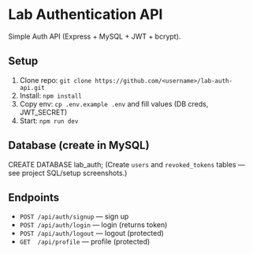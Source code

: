 # Lab Authentication API

Simple Auth API (Express + MySQL + JWT + bcrypt).

## Setup
1. Clone repo: `git clone https://github.com/<username>/lab-auth-api.git`
2. Install: `npm install`
3. Copy env: `cp .env.example .env` and fill values (DB creds, JWT_SECRET)
4. Start: `npm run dev`

## Database (create in MySQL)
CREATE DATABASE lab_auth;
(Create `users` and `revoked_tokens` tables — see project SQL/setup screenshots.)

## Endpoints
- `POST /api/auth/signup` — sign up
- `POST /api/auth/login` — login (returns token)
- `POST /api/auth/logout` — logout (protected)
- `GET  /api/profile` — profile (protected)
